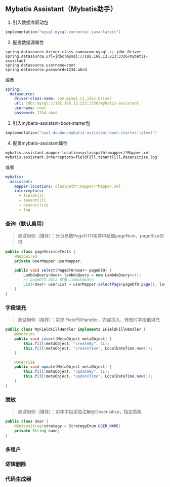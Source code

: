 ## Mybatis Assistant（Mybatis助手）

1. 引入数据库驱动包

```kotlin
implementation("mysql:mysql-connector-java:latest")
```

2. 配置数据源属性

```properties
spring.datasource.driver-class-name=com.mysql.cj.jdbc.Driver
spring.datasource.url=jdbc:mysql://192.168.13.213:3336/mybatis-assistant
spring.datasource.username=root
spring.datasource.password=1234.abcd
```

或者

```yaml
spring:
  datasource:
    driver-class-name: com.mysql.cj.jdbc.Driver
    url: jdbc:mysql://192.168.13.213:3336/mybatis-assistant
    username: root
    password: 1234.abcd
```

3. 引入mybatis-assistant-boot-starter包

```kotlin
implementation("cool.doudou:mybatis-assistant-boot-starter:latest")
```

4. 配置mybatis-assistant属性

```properties
mybatis.assistant.mapper-locations=classpath*:mapper/*Mapper.xml
mybatis.assistant.interceptors=fieldFill,tenantFill,desensitize,log
```

或者

```yaml
mybatis:
  assistant:
    mapper-locations: classpath*:mapper/*Mapper.xml
    interceptors:
      - fieldFill
      - tenantFill
      - desensitize
      - log
```

### 查询（默认启用）

> 测试用例（推荐）：分页参数PageDTO实体中赋值pageNum、pageSize即可

```java
public class pageServiceTests {
    @Autowired
    private UserMapper userMapper;

    public void select(PageDTO<User> pageDTO) {
        LambdaQuery<User> lambdaQuery = new LambdaQuery<>();
        // pageDTO.data 赋值 LambdaQuery
        List<User> userList = userMapper.selectPage(pageDTO.page(), lambdaQuery);
    }
}
```

### 字段填充

> 测试用例（推荐）：实现IFieldFillHandler，完成插入、修改时字段值填充

```java
public class MyFieldFillHandler implements IFieldFillHandler {
    @Override
    public void insert(MetaObject metaObject) {
        this.fill(metaObject, "createBy", 1L);
        this.fill(metaObject, "createTime", LocalDateTime.now());
    }

    @Override
    public void update(MetaObject metaObject) {
        this.fill(metaObject, "updateBy", 1L);
        this.fill(metaObject, "updateTime", LocalDateTime.now());
    }
}
```

### 脱敏

> 测试用例（推荐）：实体字段添加注解@Desensitize，指定策略

```java
public class User {
    @Desensitize(strategy = StrategyEnum.USER_NAME)
    private String name;
}
```

### 多租户

### 逻辑删除

### 代码生成器